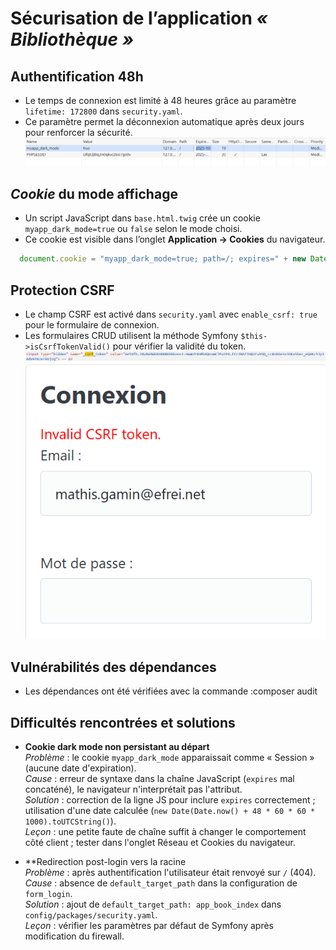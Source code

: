 # Sécurisation de l’application *« Bibliothèque »*

## Authentification 48h
- Le temps de connexion est limité à 48 heures grâce au paramètre `lifetime: 172800` dans `security.yaml`.
- Ce paramètre permet la déconnexion automatique après deux jours pour renforcer la sécurité.
![Capture de la session 48h](images/cookie1.png)


## *Cookie* du mode affichage
- Un script JavaScript dans `base.html.twig` crée un cookie `myapp_dark_mode=true` ou `false` selon le mode choisi.
- Ce cookie est visible dans l’onglet **Application → Cookies** du navigateur.
```js
  document.cookie = "myapp_dark_mode=true; path=/; expires=" + new Date(Date.now() + 48 * 60 * 60 * 1000).toUTCString();
```

## Protection CSRF
- Le champ CSRF est activé dans `security.yaml` avec `enable_csrf: true` pour le formulaire de connexion.
- Les formulaires CRUD utilisent la méthode Symfony `$this->isCsrfTokenValid()` pour vérifier la validité du token.
![token csrf](images/csrf.png)
![token csrf invalide](images/csrfinvalide.png)

## Vulnérabilités des dépendances
- Les dépendances ont été vérifiées avec la commande :composer audit

## Difficultés rencontrées et solutions

- **Cookie dark mode non persistant au départ**  
  *Problème* : le cookie `myapp_dark_mode` apparaissait comme « Session » (aucune date d'expiration).  
  *Cause* : erreur de syntaxe dans la chaîne JavaScript (`expires` mal concaténé), le navigateur n'interprétait pas l'attribut.  
  *Solution* : correction de la ligne JS pour inclure `expires` correctement ; utilisation d'une date calculée (`new Date(Date.now() + 48 * 60 * 60 * 1000).toUTCString()`).  
  *Leçon* : une petite faute de chaîne suffit à changer le comportement côté client ; tester dans l'onglet Réseau et Cookies du navigateur.

- **Redirection post-login vers la racine   
  *Problème* : après authentification l'utilisateur était renvoyé sur `/` (404).  
  *Cause* : absence de `default_target_path` dans la configuration de `form_login`.  
  *Solution* : ajout de `default_target_path: app_book_index` dans `config/packages/security.yaml`.  
  *Leçon* : vérifier les paramètres par défaut de Symfony après modification du firewall.
